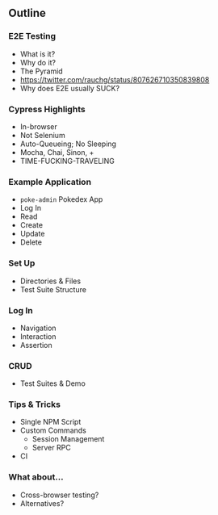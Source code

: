 Outline
--

### E2E Testing
  - What is it?
  - Why do it?
  - The Pyramid
  - https://twitter.com/rauchg/status/807626710350839808
  - Why does E2E usually SUCK?

### Cypress Highlights
  - In-browser
  - Not Selenium
  - Auto-Queueing; No Sleeping
  - Mocha, Chai, Sinon, +
  - TIME-FUCKING-TRAVELING

### Example Application
  - `poke-admin` Pokedex App
  - Log In
  - Read
  - Create
  - Update
  - Delete

### Set Up
  - Directories & Files
  - Test Suite Structure

### Log In
  - Navigation
  - Interaction
  - Assertion

### CRUD
  - Test Suites & Demo

### Tips & Tricks
  - Single NPM Script
  - Custom Commands
    - Session Management
    - Server RPC
  - CI

### What about...
  - Cross-browser testing?
  - Alternatives?
